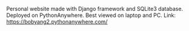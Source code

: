 Personal website made with Django framework and SQLite3 database. Deployed on PythonAnywhere. Best viewed on laptop and PC.
Link: https://bobyang2.pythonanywhere.com/
